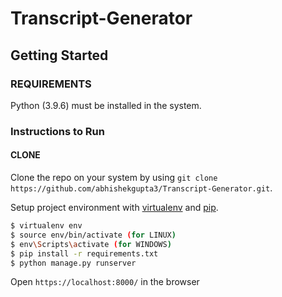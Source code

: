 # Transcript-Generator
## Getting Started

### REQUIREMENTS
Python (3.9.6) must be installed in the system.

### Instructions to Run

#### CLONE
Clone the repo on your system by using `git clone https://github.com/abhishekgupta3/Transcript-Generator.git`.

Setup project environment with [virtualenv](https://virtualenv.pypa.io) and [pip](https://pip.pypa.io).

```bash
$ virtualenv env
$ source env/bin/activate (for LINUX)
$ env\Scripts\activate (for WINDOWS)
$ pip install -r requirements.txt
$ python manage.py runserver
```
Open `https://localhost:8000/` in the browser